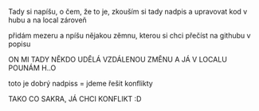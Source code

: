 Tady si napíšu, o čem, že to je, zkouším si tady nadpis a upravovat kod v hubu a na local zároveň

přidám mezeru a npíšu nějakou zěmnu, kterou si chci přečíst na githubu v popisu

ON MI TADY NĚKDO UDĚLÁ VZDÁLENOU ZMĚNU A JÁ V LOCALU POUNÁM H..O

toto je dobrý nadpiss = jdeme řešit konflikty

TAKO CO SAKRA, JÁ CHCI KONFLIKT :D

